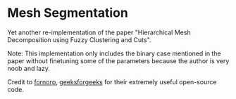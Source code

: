 # Mesh Segmentation
Yet another re-implementation of the paper "Hierarchical Mesh Decomposition using Fuzzy Clustering and Cuts". 

Note: This implementation only includes the binary case mentioned in the paper without finetuning some of the parameters because the author is very noob and lazy.

Credit to [fornorp](https://github.com/fornorp/Mesh-Segmentation), [geeksforgeeks](https://www.geeksforgeeks.org/) for their extremely useful open-source code.

